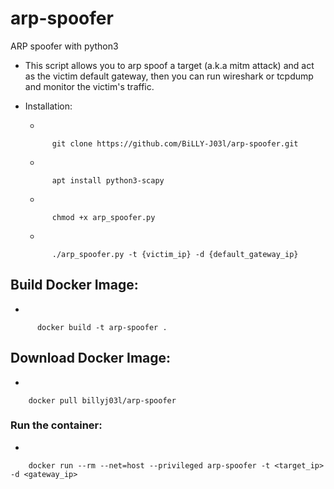 # arp-spoofer
ARP spoofer with python3

- This script allows you to arp spoof a target (a.k.a mitm attack) and act as the victim default gateway, then you can run wireshark or tcpdump and monitor the victim's traffic.

- Installation:
    
    - 

            git clone https://github.com/BiLLY-J03l/arp-spoofer.git

    -

            apt install python3-scapy

    - 

            chmod +x arp_spoofer.py

    -

            ./arp_spoofer.py -t {victim_ip} -d {default_gateway_ip}

## Build Docker Image:

-

          docker build -t arp-spoofer .

## Download Docker Image:

-

        docker pull billyj03l/arp-spoofer

### Run the container:

-

        docker run --rm --net=host --privileged arp-spoofer -t <target_ip> -d <gateway_ip>


